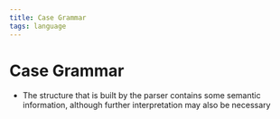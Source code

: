 ```yaml
---
title: Case Grammar
tags: language
---
```


# Case Grammar
- The structure that is built by the parser contains some semantic information, although further interpretation may also be necessary




















































































